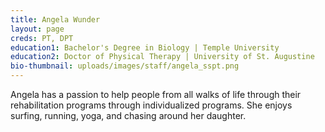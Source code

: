 ```yaml
---
title: Angela Wunder
layout: page
creds: PT, DPT
education1: Bachelor's Degree in Biology | Temple University
education2: Doctor of Physical Therapy | University of St. Augustine
bio-thumbnail: uploads/images/staff/angela_sspt.png
---
```


Angela has a passion to help people from all walks of life through their rehabilitation programs through individualized programs. She enjoys surfing, running, yoga, and chasing around her daughter.
